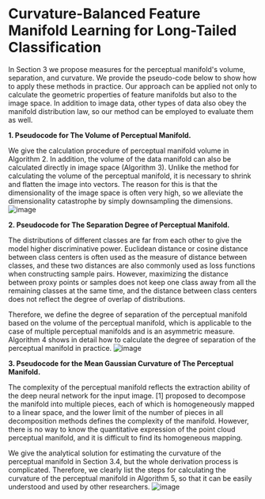 # **Curvature-Balanced Feature Manifold Learning for Long-Tailed Classification**

In Section 3 we propose measures for the perceptual manifold's volume, separation, and curvature. We provide the pseudo-code below to show how to apply these methods in practice. Our approach can be applied not only to calculate the geometric properties of feature manifolds but also to the image space. In addition to image data, other types of data also obey the manifold distribution law, so our method can be employed to evaluate them as well.

**1. Pseudocode for The Volume of Perceptual Manifold.**

We give the calculation procedure of perceptual manifold volume in Algorithm 2. In addition, the volume of the data manifold can also be calculated directly in image space (Algorithm 3). Unlike the method for calculating the volume of the perceptual manifold, it is necessary to shrink and flatten the image into vectors. The reason for this is that the dimensionality of the image space is often very high, so we alleviate the dimensionality catastrophe by simply downsampling the dimensions.
![image](https://user-images.githubusercontent.com/31196857/199918189-f0702dd2-4dbb-4236-af64-a0ec206b57a6.png)

**2. Pseudocode for The Separation Degree of Perceptual Manifold.**

The distributions of different classes are far from each other to give the model higher discriminative power. Euclidean distance or cosine distance between class centers is often used as the measure of distance between classes, and these two distances are also commonly used as loss functions when constructing sample pairs. However, maximizing the distance between proxy points or samples does not keep one class away from all the remaining classes at the same time, and the distance between class centers does not reflect the degree of overlap of distributions.

Therefore, we define the degree of separation of the perceptual manifold based on the volume of the perceptual manifold, which is applicable to the case of multiple perceptual manifolds and is an asymmetric measure. Algorithm 4 shows in detail how to calculate the degree of separation of the perceptual manifold in practice. 
![image](https://user-images.githubusercontent.com/31196857/199918914-def07599-0f27-4c29-8e6d-29caf7473c8a.png)

**3. Pseudocode for the Mean Gaussian Curvature of The Perceptual Manifold.**

The complexity of the perceptual manifold reflects the extraction ability of the deep neural network for the input image. [1] proposed to decompose the manifold into multiple pieces, each of which is homogeneously mapped to a linear space, and the lower limit of the number of pieces in all decomposition methods defines the complexity of the manifold. However, there is no way to know the quantitative expression of the point cloud perceptual manifold, and it is difficult to find its homogeneous mapping. 

We give the analytical solution for estimating the curvature of the perceptual manifold in Section 3.4, but the whole derivation process is complicated. Therefore, we clearly list the steps for calculating the curvature of the perceptual manifold in Algorithm 5, so that it can be easily understood and used by other researchers.
![image](https://user-images.githubusercontent.com/31196857/199919448-ad36618f-bc52-4187-8fb8-3e4994523dbe.png)
